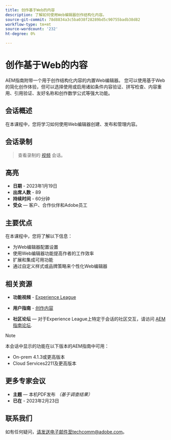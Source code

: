 ```yaml
---
title: 创作基于Web的内容
description: 了解如何使用Web编辑器创作结构化内容。
source-git-commit: 78d8834a3c5ba038f28289bd5c90755badb38d82
workflow-type: tm+mt
source-wordcount: '232'
ht-degree: 0%

---
```



# 创作基于Web的内容

AEM指南附带一个用于创作结构化内容的内置Web编辑器。 您可以使用基于Web的简化创作体验，但可以选择使用或启用诸如条件内容验证、拼写检查、内容重用、引用验证、友好名称和创作数学公式等强大功能。

## 会话概述

在本课程中，您将学习如何使用Web编辑器创建、发布和管理内容。

## 会话录制

>查看录制的 [视频](https://video.tv.adobe.com/v/3414171/dita-authoring-ccms-web-author?quality=12&learn=on) 会话。

## 高亮

- **日期** - 2023年1月19日
- **出席人数** - 89
- **持续时间** - 60分钟
- **受众**  — 客户、合作伙伴和Adobe员工

## 主要优点

在本课程中，您将了解以下信息：
- 为Web编辑器配置设置
- 使用Web编辑器功能提高作者的工作效率
- 扩展和集成可用功能
- 通过自定义样式或品牌策略来个性化Web编辑器

## 相关资源

- **功能视频** -  [Experience League](https://experienceleague.adobe.com/docs/experience-manager-guides-learn/videos/advanced-user-guide/overview.html?lang=en)

- **用户指南** - [创作内容](https://help.adobe.com/en_US/xml-documentation-for-adobe-experience-manager/index.html#t=DXML-master-map/authoring-content.html)

- **社区论坛**  — 对于Experience League上特定于会话的社区交互，请访问  [AEM指南论坛](https://experienceleaguecommunities.adobe.com/t5/experience-manager-guides/bd-p/xml-documentation-discussions).

>[!NOTE]
>
> 本会话中显示的功能在以下版本的AEM指南中可用：
> - On-prem 4.1.3或更高版本
> - Cloud Services2211及更高版本


## 更多专家会议

- **主题**  — 本机PDF发布 *（基于调查结果）*
- **已在** - 2023年2月23日

## 联系我们

如有任何疑问，请发送电子邮件至techcomm@adobe.com。